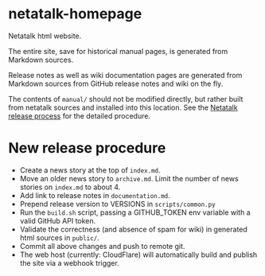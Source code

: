 # netatalk-homepage

Netatalk html website.

The entire site, save for historical manual pages, is generated from Markdown sources.

Release notes as well as wiki documentation pages are generated from Markdown sources from GitHub release notes and wiki on the fly.

The contents of `manual/` should not be modified directly, but rather built from netatalk sources and installed into this location.
See the [Netatalk release process](https://github.com/Netatalk/netatalk/wiki/Release-Process) for the detailed procedure.

# New release procedure
- Create a news story at the top of `index.md`.
- Move an older news story to `archive.md`. Limit the number of news stories on `index.md` to about 4.
- Add link to release notes in `documentation.md`.
- Prepend release version to VERSIONS in `scripts/common.py`
- Run the `build.sh` script, passing a GITHUB_TOKEN env variable with a valid GitHub API token.
- Validate the correctness (and absence of spam for wiki) in generated html sources in `public/`.
- Commit all above changes and push to remote git.
- The web host (currently: CloudFlare) will automatically build and publish the site via a webhook trigger.
